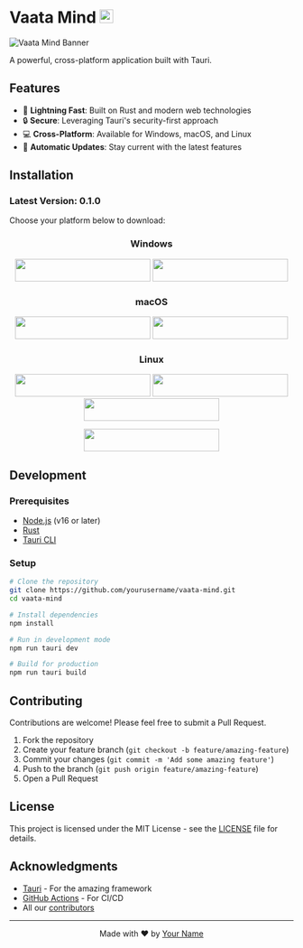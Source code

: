 # Vaata Mind <img src="https://placehold.co/24x24/6c63ff/FFFFFF?text=V&font=montserrat" alt="Vaata Mind Logo" width="24"/>

![Vaata Mind Banner](https://placehold.co/1200x300/6c63ff/FFFFFF?text=Vaata+Mind&font=montserrat)

A powerful, cross-platform application built with Tauri.

## Features

- 🚀 **Lightning Fast**: Built on Rust and modern web technologies
- 🔒 **Secure**: Leveraging Tauri's security-first approach
- 💻 **Cross-Platform**: Available for Windows, macOS, and Linux
- 🔄 **Automatic Updates**: Stay current with the latest features

## Installation

### Latest Version: 0.1.0

Choose your platform below to download:

<div align="center">

### Windows

[<img src="https://img.shields.io/badge/-Windows%20Installer-0078D6?style=for-the-badge&logo=microsoft&logoColor=white" height="40" width="240"/>](https://github.com/yourusername/vaata-mind/releases/download/v0.1.0/vaata-mind_0.1.0_x64-setup.exe)
[<img src="https://img.shields.io/badge/-Windows%20MSI-5E5E5E?style=for-the-badge&logo=microsoft&logoColor=white" height="40" width="240"/>](https://github.com/yourusername/vaata-mind/releases/download/v0.1.0/vaata-mind_0.1.0_x64_en-US.msi)

### macOS

[<img src="https://img.shields.io/badge/-macOS%20Intel-000000?style=for-the-badge&logo=apple&logoColor=white" height="40" width="240"/>](https://github.com/yourusername/vaata-mind/releases/download/v0.1.0/vaata-mind_aarch64.app.tar.gz)
[<img src="https://img.shields.io/badge/-macOS%20Apple%20Silicon-000000?style=for-the-badge&logo=apple&logoColor=white" height="40" width="240"/>](https://github.com/yourusername/vaata-mind/releases/download/v0.1.0/vaata-mind_0.1.0_aarch64.dmg)

### Linux

[<img src="https://img.shields.io/badge/-Linux%20AppImage-E95420?style=for-the-badge&logo=linux&logoColor=white" height="40" width="240"/>](https://github.com/yourusername/vaata-mind/releases/download/v0.1.0/vaata-mind_0.1.0_amd64.AppImage)
[<img src="https://img.shields.io/badge/-Linux%20DEB-0078D4?style=for-the-badge&logo=debian&logoColor=white" height="40" width="240"/>](https://github.com/yourusername/vaata-mind/releases/download/v0.1.0/vaata-mind_0.1.0_amd64.deb)
[<img src="https://img.shields.io/badge/-Linux%20RPM-294172?style=for-the-badge&logo=redhat&logoColor=white" height="40" width="240"/>](https://github.com/yourusername/vaata-mind/releases/download/v0.1.0/vaata-mind-0.1.0-1.x86_64.rpm)

</div>

<div align="center">
  
[<img src="https://img.shields.io/badge/-View%20All%20Releases-6c63ff?style=for-the-badge&logo=github&logoColor=white" height="40" width="240"/>](https://github.com/yourusername/vaata-mind/releases)

</div>

## Development

### Prerequisites

- [Node.js](https://nodejs.org/) (v16 or later)
- [Rust](https://www.rust-lang.org/tools/install)
- [Tauri CLI](https://tauri.app/v1/guides/getting-started/prerequisites)

### Setup

```bash
# Clone the repository
git clone https://github.com/yourusername/vaata-mind.git
cd vaata-mind

# Install dependencies
npm install

# Run in development mode
npm run tauri dev

# Build for production
npm run tauri build
```

## Contributing

Contributions are welcome! Please feel free to submit a Pull Request.

1. Fork the repository
2. Create your feature branch (`git checkout -b feature/amazing-feature`)
3. Commit your changes (`git commit -m 'Add some amazing feature'`)
4. Push to the branch (`git push origin feature/amazing-feature`)
5. Open a Pull Request

## License

This project is licensed under the MIT License - see the [LICENSE](LICENSE) file for details.

## Acknowledgments

- [Tauri](https://tauri.app/) - For the amazing framework
- [GitHub Actions](https://github.com/features/actions) - For CI/CD
- All our [contributors](https://github.com/yourusername/vaata-mind/graphs/contributors)

---

<div align="center">
  
Made with ❤️ by [Your Name](https://github.com/yourusername)

</div>
